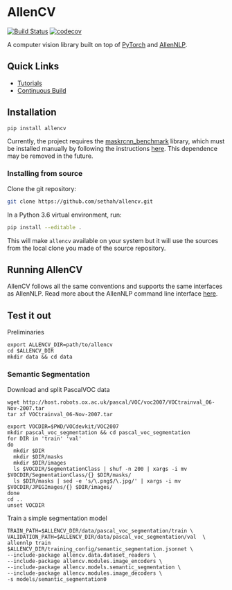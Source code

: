 # AllenCV

[![Build Status](https://travis-ci.com/sethah/allencv.svg?branch=master)](https://travis-ci.com/sethah/allencv)
[![codecov](https://codecov.io/gh/sethah/allencv/branch/master/graph/badge.svg)](https://codecov.io/gh/sethah/allencv)

A computer vision library built on top of [PyTorch](https://github.com/pytorch/pytorch) and 
[AllenNLP](https://github.com/allenai/allennlp).

## Quick Links

* [Tutorials](tutorials)
* [Continuous Build](https://travis-ci.com/sethah/allencv)

## Installation

```
pip install allencv
```

Currently, the project requires the [maskrcnn_benchmark](https://github.com/facebookresearch/maskrcnn-benchmark) library, which must be installed manually
by following the instructions [here](https://github.com/facebookresearch/maskrcnn-benchmark/blob/master/INSTALL.md). 
This dependence may be removed in the future.

### Installing from source

Clone the git repository:

  ```bash
  git clone https://github.com/sethah/allencv.git
  ```

In a Python 3.6 virtual environment, run:

  ```bash
  pip install --editable .
  ```

This will make `allencv` available on your system but it will use the sources from the local clone
you made of the source repository.

## Running AllenCV

AllenCV follows all the same conventions and supports the same interfaces as AllenNLP. Read more
about the AllenNLP command line interface [here](https://github.com/allenai/allennlp#running-allennlp).

## Test it out

Preliminaries
```
export ALLENCV_DIR=path/to/allencv
cd $ALLENCV_DIR
mkdir data && cd data
```

### Semantic Segmentation


Download and split PascalVOC data
```
wget http://host.robots.ox.ac.uk/pascal/VOC/voc2007/VOCtrainval_06-Nov-2007.tar
tar xf VOCtrainval_06-Nov-2007.tar

export VOCDIR=$PWD/VOCdevkit/VOC2007
mkdir pascal_voc_segmentation && cd pascal_voc_segmentation
for DIR in 'train' 'val'
do
  mkdir $DIR
  mkdir $DIR/masks
  mkdir $DIR/images
  ls $VOCDIR/SegmentationClass | shuf -n 200 | xargs -i mv $VOCDIR/SegmentationClass/{} $DIR/masks/
  ls $DIR/masks | sed -e 's/\.png$/\.jpg/' | xargs -i mv $VOCDIR/JPEGImages/{} $DIR/images/
done
cd ..
unset VOCDIR
```

Train a simple segmentation model

```
TRAIN_PATH=$ALLENCV_DIR/data/pascal_voc_segmentation/train \
VALIDATION_PATH=$ALLENCV_DIR/data/pascal_voc_segmentation/val  \
allennlp train $ALLENCV_DIR/training_config/semantic_segmentation.jsonnet \
--include-package allencv.data.dataset_readers \
--include-package allencv.modules.image_encoders \
--include-package allencv.models.semantic_segmentation \
--include-package allencv.modules.image_decoders \
-s models/semantic_segmentation0
```
